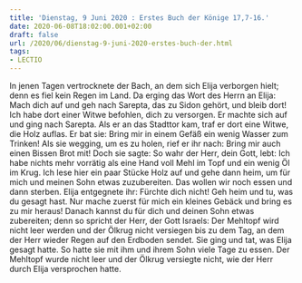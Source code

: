 ```yaml
---
title: 'Dienstag, 9 Juni 2020 : Erstes Buch der Könige 17,7-16.'
date: 2020-06-08T18:02:00.001+02:00
draft: false
url: /2020/06/dienstag-9-juni-2020-erstes-buch-der.html
tags: 
- LECTIO
---
```


In jenen Tagen vertrocknete der Bach, an dem sich Elija verborgen hielt; denn es fiel kein Regen im Land. Da erging das Wort des Herrn an Elija: Mach dich auf und geh nach Sarepta, das zu Sidon gehört, und bleib dort! Ich habe dort einer Witwe befohlen, dich zu versorgen. Er machte sich auf und ging nach Sarepta. Als er an das Stadttor kam, traf er dort eine Witwe, die Holz auflas. Er bat sie: Bring mir in einem Gefäß ein wenig Wasser zum Trinken! Als sie wegging, um es zu holen, rief er ihr nach: Bring mir auch einen Bissen Brot mit! Doch sie sagte: So wahr der Herr, dein Gott, lebt: Ich habe nichts mehr vorrätig als eine Hand voll Mehl im Topf und ein wenig Öl im Krug. Ich lese hier ein paar Stücke Holz auf und gehe dann heim, um für mich und meinen Sohn etwas zuzubereiten. Das wollen wir noch essen und dann sterben. Elija entgegnete ihr: Fürchte dich nicht! Geh heim und tu, was du gesagt hast. Nur mache zuerst für mich ein kleines Gebäck und bring es zu mir heraus! Danach kannst du für dich und deinen Sohn etwas zubereiten; denn so spricht der Herr, der Gott Israels: Der Mehltopf wird nicht leer werden und der Ölkrug nicht versiegen bis zu dem Tag, an dem der Herr wieder Regen auf den Erdboden sendet. Sie ging und tat, was Elija gesagt hatte. So hatte sie mit ihm und ihrem Sohn viele Tage zu essen. Der Mehltopf wurde nicht leer und der Ölkrug versiegte nicht, wie der Herr durch Elija versprochen hatte.